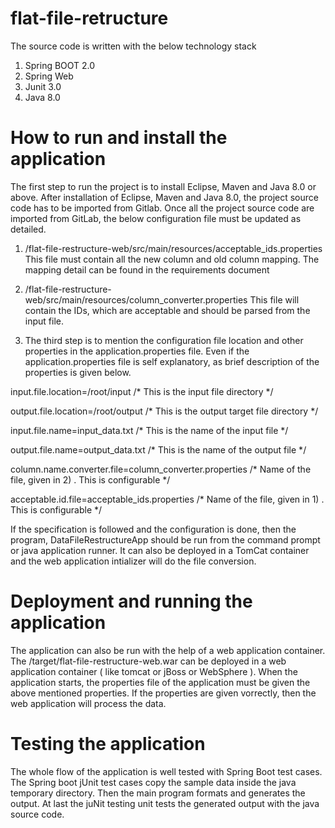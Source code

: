 # flat-file-retructure
The source code is written with the below technology stack
  1) Spring BOOT 2.0
  2) Spring Web
  3) Junit 3.0
  4) Java 8.0
  
  
# How to run and install the application
 
  The first step to run the project is to install Eclipse, Maven and Java 8.0 or above.
  After installation of Eclipse, Maven and Java 8.0, the project source code has to be imported from Gitlab. 
  Once all the project source code are imported from GitLab, the below configuration file must be updated as detailed.
  
  1) /flat-file-restructure-web/src/main/resources/acceptable_ids.properties 
    This file must contain all the new column and old column mapping. The mapping detail can be found in the requirements document
    
  2) /flat-file-restructure-web/src/main/resources/column_converter.properties 
    This file will contain the IDs, which are acceptable and should be parsed from the input file.
    
  3) The third step is to mention the configuration file location and other properties in the application.properties file.
  Even if the application.properties file is self explanatory, as brief description of the properties is given below.

input.file.location=/root/input /* This is the input file directory */

output.file.location=/root/output /* This is the output target file directory */

input.file.name=input_data.txt /* This is the name of the input file */

output.file.name=output_data.txt /* This is the name of the output file */

column.name.converter.file=column_converter.properties /* Name of the file, given in 2) . This is configurable */

acceptable.id.file=acceptable_ids.properties  /* Name of the file, given in 1) . This is configurable */


If the specification is followed and the configuration is done, then the program, DataFileRestructureApp should be run from the
command prompt or java application runner. It can also be deployed in a TomCat container and the web application intializer will
do the file conversion.

# Deployment and running the application
The application can also be run with the help of a web application container. The /target/flat-file-restructure-web.war can be deployed in a web application container ( like tomcat or jBoss or WebSphere ). When the application starts, the properties file of the application must be given the above mentioned properties. If the properties are given vorrectly, then the web application will process the data.



# Testing the application

The whole flow of the application is well tested with Spring Boot test cases. The Spring boot jUnit test cases copy the sample data
inside the java temporary directory. Then the main program formats and generates the output. At last the juNit testing unit tests the generated output with the java source code.


